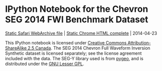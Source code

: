 # IPython Notebook for the Chevron SEG 2014 FWI Benchmark Dataset

[Static Safari WebArchive file](https://www.dropbox.com/s/4mdpyx1n5cvjky0/ChevronNotebook.webarchive) | [Static Chrome HTML complete](https://www.dropbox.com/s/7jjh77s88htxc7r/ChevronNotebook.tar.gz) | 2014-04-23

This IPython notebook is licensed under [Creative Commons Attribution-ShareAlike 2.5 Canada](http://creativecommons.org/licenses/by-sa/2.5/ca/). The SEG 2014 Chevron Full Waveform Inversion Synthetic dataset is licensed separately; see the license agreement included with the data. The SEG-Y library used is from [pygeo](https://github.com/bsmithyman/pygeo), and is distributed under the [GNU Lesser GPL](https://www.gnu.org/licenses/lgpl.html).
